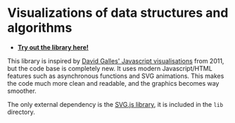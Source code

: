# Visualizations of data structures and algorithms

- **[Try out the library here!](https://chalmersgu-data-structure-courses.github.io/dsvis/)**

This library is inspired by [David Galles' Javascript visualisations](https://www.cs.usfca.edu/~galles/visualization/) from 2011, but the code base is completely new. It uses modern Javascript/HTML features such as asynchronous functions and SVG animations. This makes the code much more clean and readable, and the graphics becomes way smoother.

The only external dependency is the [SVG.js library](https://svgjs.dev/), it is included in the `lib` directory.

